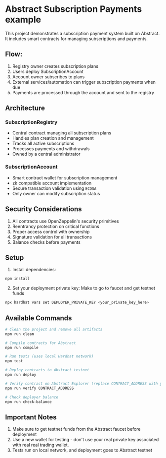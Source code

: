 # Abstract Subscription Payments example

This project demonstrates a subscription payment system built on Abstract. It includes smart contracts for managing subscriptions and payments.

## Flow:

1. Registry owner creates subscription plans
2. Users deploy SubscriptionAccount
3. Account owner subscribes to plans
4. External services/automation can trigger subscription payments when due
5. Payments are processed through the account and sent to the registry

## Architecture

### SubscriptionRegistry

- Central contract managing all subscription plans
- Handles plan creation and management
- Tracks all active subscriptions
- Processes payments and withdrawals
- Owned by a central administrator

### SubscriptionAccount

- Smart contract wallet for subscription management
- zk compatible account implementation
- Secure transaction validation using `ECDSA`
- Only owner can modify subscription status

## Security Considerations

1. All contracts use OpenZeppelin's security primitives
2. Reentrancy protection on critical functions
3. Proper access control with ownership
4. Signature validation for all transactions
5. Balance checks before payments


## Setup

1. Install dependencies:

```bash
npm install
```

2. Set your deployment private key:
   Make to go to faucet and get testnet funds

```bash
npx hardhat vars set DEPLOYER_PRIVATE_KEY <your_private_key_here>
```

## Available Commands

```bash
# Clean the project and remove all artifacts
npm run clean

# Compile contracts for Abstract
npm run compile

# Run tests (uses local Hardhat network)
npm test

# Deploy contracts to Abstract testnet
npm run deploy

# Verify contract on Abstract Explorer (replace CONTRACT_ADDRESS with your deployed contract address)
npm run verify CONTRACT_ADDRESS

# Check deployer balance
npm run check-balance
```

## Important Notes

1. Make sure to get testnet funds from the Abstract faucet before deployment
2. Use a new wallet for testing - don't use your real private key associated with real real trading wallet.
3. Tests run on local network, and deployment goes to Abstract testnet
